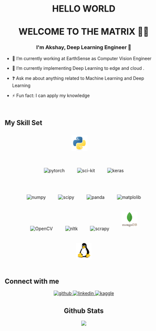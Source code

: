 # <div align="center">HELLO WORLD</div>  
  

# <div align="center">WELCOME TO THE MATRIX 👨‍💻</div>  
  
### <div align="center">I'm Akshay, Deep Learning Engineer 🤖</div>  

-  🔭 I’m currently working at EarthSense as Computer Vision Engineer 
  

- 🌱 I’m currently implementing Deep Learning to edge and cloud .  
  

- ❓ Ask me about anything related to Machine Learning and Deep Learning
  

- ⚡ Fun fact: I can apply my knowledge
  

<br/>  


## My Skill Set  
<div align="center">  
<img style="margin: 10px" src="https://github.com/devicons/devicon/blob/master/icons/python/python-original.svg" alt="Python" height="50" />
 &nbsp;&nbsp;&nbsp;&nbsp;&nbsp;&nbsp; 


<br/> 
<br/>
 
<img style="margin: 10px" src="https://www.vectorlogo.zone/logos/pytorch/pytorch-icon.svg" alt="pytorch" height="50" />&nbsp;&nbsp;&nbsp;&nbsp;
<img style="margin: 10px" src="https://raw.githubusercontent.com/scikit-learn/scikit-learn/main/doc/logos/scikit-learn-logo-notext.png" alt="sci-kit" height="50" />&nbsp;&nbsp;&nbsp;&nbsp;
<img style="margin: 10px" src="https://github.com/valohai/ml-logos/blob/master/keras.svg" alt="keras" height="50" />

<br/> 
<br/>   
<img style="margin: 10px" src="https://www.vectorlogo.zone/logos/numpy/numpy-icon.svg" alt="numpy" height="50" />&nbsp;&nbsp;&nbsp;&nbsp;
<img style="margin: 10px" src="https://github.com/valohai/ml-logos/blob/master/scipy.svg" alt="scipy" height="50" />&nbsp;&nbsp;&nbsp;&nbsp;
<img style="margin: 10px" src="https://github.com/valohai/ml-logos/blob/master/pandas.svg" alt="panda" height="50" />&nbsp;&nbsp;&nbsp;&nbsp;
<img style="margin: 10px" src="https://github.com/valohai/ml-logos/blob/master/matplotlib.svg" alt="matplolib" height="40" />

<br/> 
<br/>
<img style="margin: 10px" src="https://www.vectorlogo.zone/logos/opencv/opencv-icon.svg" alt="OpenCV" height="50" />&nbsp;&nbsp;&nbsp;&nbsp;
<img style="margin: 10px" src="https://assets-cdn.anaconda.com/assets/resources/open-source/nltk-logo.svg?mtime=20200506212427&focal=none" alt="nltk" height="40" />&nbsp;&nbsp;&nbsp;&nbsp;
<img style="margin: 10px" src="https://pbs.twimg.com/profile_images/690207449471582208/LJ_Gsz28_400x400.png" alt="scrapy" height="50" />&nbsp;&nbsp;&nbsp;&nbsp; 
<img style="margin: 10px" src="https://raw.githubusercontent.com/devicons/devicon/9c6bfdb9783cdfe1018666ed76adcfd3eab6fad6/icons/mongodb/mongodb-original-wordmark.svg" alt="MongoDB" height="50" /> 
 
<br/> 
<br/> 
  

<img style="margin: 10px" src="https://raw.githubusercontent.com/devicons/devicon/9c6bfdb9783cdfe1018666ed76adcfd3eab6fad6/icons/linux/linux-original.svg" alt="Linux" height="50" />

</div>  

<br/>  


## Connect with me  
<div align="center">
<a href="https://github.com/pakshi10" target="_blank">
<img src=https://img.shields.io/badge/github-%2324292e.svg?&style=for-the-badge&logo=github&logoColor=white alt=github style="margin-bottom: 5px;" />
</a>
<a href="https://www.linkedin.com/in/akshay-kumar-567484128/" target="_blank">
<img src=https://img.shields.io/badge/linkedin-%231E77B5.svg?&style=for-the-badge&logo=linkedin&logoColor=white alt=linkedin style="margin-bottom: 5px;" />
</a>
<a href="https://www.kaggle.com/legendsplay" target="_blank">
<img src=https://img.shields.io/badge/kaggle-%2344BAE8.svg?&style=for-the-badge&logo=kaggle&logoColor=white alt=kaggle style="margin-bottom: 5px;" />
</a>  
  

<br/>  


## Github Stats  
<div align="center"><img src="https://github-readme-stats.vercel.app/api?username=pakshi10&show_icons=true&count_private=true" align="center" /></div>  


<br/>  



